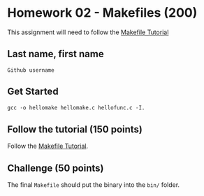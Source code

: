 # Homework 02 - Makefiles (200)

This assignment will need to follow the [Makefile Tutorial](https://www.cs.colby.edu/maxwell/courses/tutorials/maketutor/)

## Last name, first name

`Github username`

## Get Started

```Makefile
gcc -o hellomake hellomake.c hellofunc.c -I.
```

## Follow the tutorial (150 points)

Follow the [Makefile Tutorial](https://www.cs.colby.edu/maxwell/courses/tutorials/maketutor/).

## Challenge (50 points)

The final `Makefile` should put the binary into the `bin/` folder.
